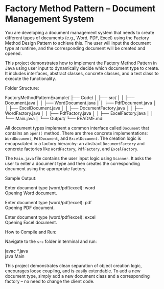 # Factory Method Pattern – Document Management System

You are developing a document management system that needs to create different types of documents (e.g., Word, PDF, Excel) using the Factory Method Design Pattern to achieve this. The user will input the document type at runtime, and the corresponding document will be created and opened.

This project demonstrates how to implement the Factory Method Pattern in Java using user input to dynamically decide which document type to create. It includes interfaces, abstract classes, concrete classes, and a test class to execute the functionality.

Folder Structure:

FactoryMethodPatternExample/
├── Code/
│   ├── src/
│   │   ├── Document.java
│   │   ├── WordDocument.java
│   │   ├── PdfDocument.java
│   │   ├── ExcelDocument.java
│   │   ├── DocumentFactory.java
│   │   ├── WordFactory.java
│   │   ├── PdfFactory.java
│   │   ├── ExcelFactory.java
│   │   └── Main.java
│   └── Output/
└── README.md

All document types implement a common interface called `Document` that contains an `open()` method. There are three concrete implementations: `WordDocument`, `PdfDocument`, and `ExcelDocument`. The creation logic is encapsulated in a factory hierarchy: an abstract `DocumentFactory` and concrete factories like `WordFactory`, `PdfFactory`, and `ExcelFactory`.

The `Main.java` file contains the user input logic using `Scanner`. It asks the user to enter a document type and then creates the corresponding document using the appropriate factory.

Sample Output:

Enter document type (word/pdf/excel): word  
Opening Word document.

Enter document type (word/pdf/excel): pdf  
Opening PDF document.

Enter document type (word/pdf/excel): excel  
Opening Excel document.

How to Compile and Run:

Navigate to the `src` folder in terminal and run:

javac *.java  
java Main

This project demonstrates clean separation of object creation logic, encourages loose coupling, and is easily extendable. To add a new document type, simply add a new document class and a corresponding factory – no need to change the client code.


